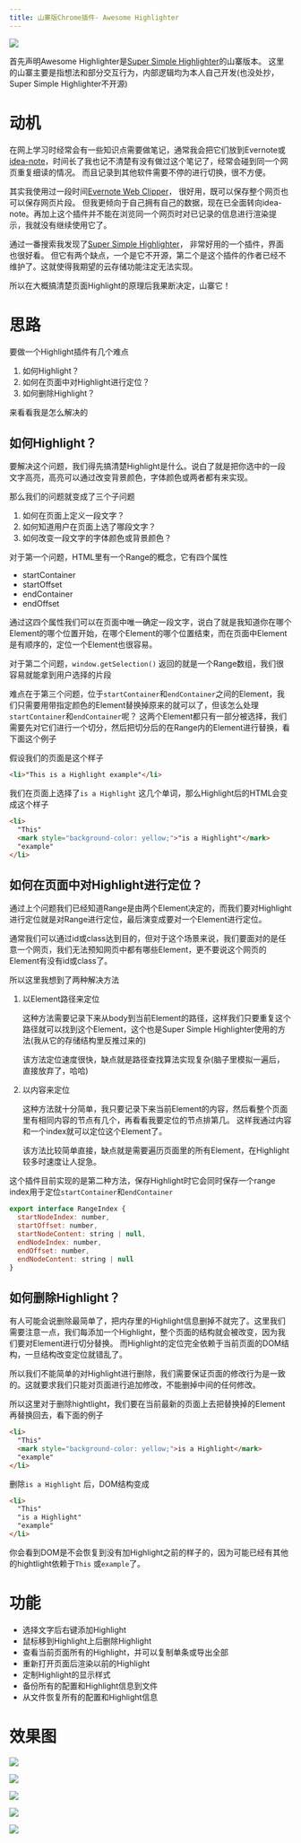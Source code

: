 ```yaml
---
title: 山寨版Chrome插件- Awesome Highlighter
---
```


![](https://tva1.sinaimg.cn/large/00831rSTly1gd2kj5nofkj30c807sa9y.jpg)

首先声明Awesome Highlighter是[Super Simple Highlighter](https://chrome.google.com/webstore/detail/super-simple-Highlighter/hhlhjgianpocpoppaiihmlpgcoehlhio)的山寨版本。
这里的山寨主要是指想法和部分交互行为，内部逻辑均为本人自己开发(也没处抄，Super Simple Highlighter不开源)

# 动机

在网上学习时经常会有一些知识点需要做笔记，通常我会把它们放到Evernote或[idea-note](https://github.com/sjmyuan/idea-note)，时间长了我也记不清楚有没有做过这个笔记了，经常会碰到同一个网页重复细读的情况。
而且记录到其他软件需要不停的进行切换，很不方便。

其实我使用过一段时间[Evernote Web Clipper](https://chrome.google.com/webstore/detail/evernote-web-clipper/pioclpoplcdbaefihamjohnefbikjilc)， 很好用，既可以保存整个网页也可以保存网页片段。
但我更倾向于自己拥有自己的数据，现在已全面转向idea-note。再加上这个插件并不能在浏览同一个网页时对已记录的信息进行渲染提示，我就没有继续使用它了。

通过一番搜索我发现了[Super Simple Highlighter](https://chrome.google.com/webstore/detail/super-simple-Highlighter/hhlhjgianpocpoppaiihmlpgcoehlhio)， 非常好用的一个插件，界面也很好看。
但它有两个缺点，一个是它不开源，第二个是这个插件的作者已经不维护了。这就使得我期望的云存储功能注定无法实现。

所以在大概搞清楚页面Highlight的原理后我果断决定，山寨它！

# 思路

要做一个Highlight插件有几个难点

1. 如何Highlight？
2. 如何在页面中对Highlight进行定位？
3. 如何删除Highlight？

来看看我是怎么解决的

## 如何Highlight？

要解决这个问题，我们得先搞清楚Highlight是什么。说白了就是把你选中的一段文字高亮，高亮可以通过改变背景颜色，字体颜色或两者都有来实现。

那么我们的问题就变成了三个子问题
1. 如何在页面上定义一段文字？
2. 如何知道用户在页面上选了哪段文字？
3. 如何改变一段文字的字体颜色或背景颜色？ 

对于第一个问题，HTML里有一个Range的概念，它有四个属性

* startContainer
* startOffset
* endContainer
* endOffset

通过这四个属性我们可以在页面中唯一确定一段文字，说白了就是我知道你在哪个Element的哪个位置开始，在哪个Element的哪个位置结束，而在页面中Element是有顺序的，定位一个Element也很容易。

对于第二个问题，`window.getSelection()` 返回的就是一个Range数组，我们很容易就能拿到用户选择的片段

难点在于第三个问题，位于`startContainer`和`endContainer`之间的Element，我们只需要用带指定颜色的Element替换掉原来的就可以了，但该怎么处理`startContainer`和`endContainer`呢？
这两个Element都只有一部分被选择，我们需要先对它们进行一个切分，然后把切分后的在Range内的Element进行替换，看下面这个例子

假设我们的页面是这个样子

```html
<li>"This is a Highlight example"</li>
```

我们在页面上选择了`is a Highlight` 这几个单词，那么Highlight后的HTML会变成这个样子

```html
<li>
  "This"
  <mark style="background-color: yellow;">"is a Highlight"</mark>
  "example"
</li>
```

## 如何在页面中对Highlight进行定位？

通过上个问题我们已经知道Range是由两个Element决定的，而我们要对Highlight进行定位就是对Range进行定位，最后演变成要对一个Element进行定位。

通常我们可以通过id或class达到目的，但对于这个场景来说，我们要面对的是任意一个网页，我们无法预知网页中都有哪些Element，更不要说这个网页的Element有没有id或class了。

所以这里我想到了两种解决方法

1. 以Element路径来定位

   这种方法需要记录下来从body到当前Element的路径，这样我们只要重复这个路径就可以找到这个Element，这个也是Super Simple Highlighter使用的方法(我从它的存储结构里反推过来的)

   该方法定位速度很快，缺点就是路径查找算法实现复杂(脑子里模拟一遍后，直接放弃了，哈哈)

2. 以内容来定位

   这种方法就十分简单，我只要记录下来当前Element的内容，然后看整个页面里有相同内容的节点有几个，再看看我要定位的节点排第几。 这样我通过内容和一个index就可以定位这个Element了。

   该方法比较简单直接，缺点就是需要遍历页面里的所有Element，在Highlight较多时速度让人捉急。

这个插件目前实现的是第二种方法，保存Highlight时它会同时保存一个range index用于定位`startContainer`和`endContainer`

```javascript
export interface RangeIndex {
  startNodeIndex: number,
  startOffset: number,
  startNodeContent: string | null,
  endNodeIndex: number,
  endOffset: number,
  endNodeContent: string | null
}
```

## 如何删除Highlight？

有人可能会说删除最简单了，把内存里的Highlight信息删掉不就完了。这里我们需要注意一点，我们每添加一个Highlight，整个页面的结构就会被改变，因为我们要对Element进行切分替换。
而Highlight的定位完全依赖于当前页面的DOM结构，一旦结构改变定位就错乱了。

所以我们不能简单的对Highlight进行删除，我们需要保证页面的修改行为是一致的。这就要求我们只能对页面进行追加修改，不能删掉中间的任何修改。

所以这里对于删除hightlight，我们要在当前最新的页面上去把替换掉的Element再替换回去，看下面的例子

```html
<li>
  "This"
  <mark style="background-color: yellow;">is a Highlight</mark>
  "example"
</li>
```

删除`is a Highlight` 后，DOM结构变成

```html
<li>
  "This"
  "is a Highlight"
  "example"
</li>
```

你会看到DOM是不会恢复到没有加Highlight之前的样子的，因为可能已经有其他的hightlight依赖于`This` 或`example`了。

# 功能

* 选择文字后右键添加Highlight
* 鼠标移到Highlight上后删除Highlight
* 查看当前页面所有的Highlight，并可以复制单条或导出全部
* 重新打开页面后渲染以前的Highlight
* 定制Highlight的显示样式
* 备份所有的配置和Highlight信息到文件
* 从文件恢复所有的配置和Highlight信息

# 效果图

![](https://tva1.sinaimg.cn/large/00831rSTly1gd2j2oxe0wj30zk0m8qb0.jpg)

![](https://tva1.sinaimg.cn/large/00831rSTly1gd2j2ts7myj30zk0m8jua.jpg)

![](https://tva1.sinaimg.cn/large/00831rSTly1gd2j2yi9srj30zk0m8tb2.jpg)

![](https://tva1.sinaimg.cn/large/00831rSTly1gd2j31y6yhj30zk0m8abd.jpg)

![](https://tva1.sinaimg.cn/large/00831rSTly1gd2j358kpfj30zk0m8wfg.jpg)
